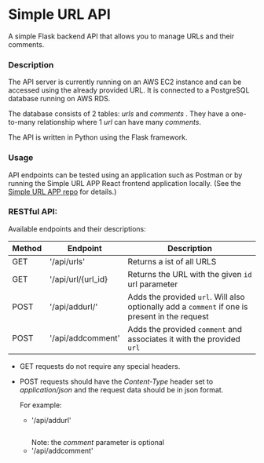 # Simple URL API
A simple Flask backend API that allows you to manage URLs and their comments.

### Description
The API server is currently running on an AWS EC2 instance and can be accessed using the already provided URL.  It is connected to a PostgreSQL database running on AWS RDS. 

The database consists of 2 tables: *urls* and *comments* .  They have a one-to-many relationship where 1 *url* can have many *comments*.

The API is written in Python using the Flask framework.

### Usage
API endpoints can be tested using an application such as Postman or by running the Simple URL APP React frontend application locally. (See the [Simple URL APP repo](https://github.com/gabalmat/simple-url-app) for details.)

### RESTful API:
Available endpoints and their descriptions:

| Method | Endpoint           | Description                                                                                     |
|--------|--------------------|-------------------------------------------------------------------------------------------------|
| GET    | '/api/urls'        | Returns a ist of all URLS                                                                       |
| GET    | '/api/url/{url_id} | Returns the URL with the given `id` url parameter                                                            |
| POST   | '/api/addurl/'     | Adds the provided `url`. Will also optionally add a `comment` if one is present in the request |
| POST   | '/api/addcomment'  | Adds the provided `comment` and associates it with  the provided `url`                          |

- GET requests do not require any special headers.
- POST requests should have the *Content-Type* header set to *application/json* and the request data should be in json format.

    For example: 
  - '/api/addurl'
    ```{"uri": "https://www.google.com/", "comment": "Some generic comment"}
	```
	Note: the *comment* parameter is optional 
  - '/api/addcomment'
    ```{"url_id": 1, "Another generic comment"}
    ```

